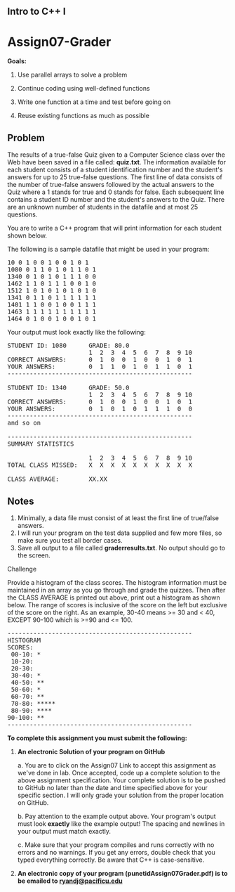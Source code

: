 ## Intro to C++ I

# Assign07-Grader

**Goals:**

1. Use parallel arrays to solve a problem

2. Continue coding using well-defined functions

3.  Write one function at a time and test before going on

4.  Reuse existing functions as much as possible

## Problem

The results of a true-false Quiz given to a Computer Science class over
the Web have been saved in a file called: **quiz.txt**. The information
available for each student consists of a student identification number
and the student's answers for up to 25 true-false questions. The first
line of data consists of the number of true-false answers followed
by the actual answers to the Quiz where a 1 stands for true and 0 stands
for false. Each subsequent line contains a student ID number and the
student\'s answers to the Quiz. There are an unknown number of students
in the datafile and at most 25 questions.

You are to write a C++ program that will print information for each
student shown below.

The following is a sample datafile that might be used in your program:

<pre>
10 0 1 0 0 1 0 0 1 0 1
1080 0 1 1 0 1 0 1 1 0 1
1340 0 1 0 1 0 1 1 1 0 0
1462 1 1 0 1 1 1 0 0 1 0
1512 1 0 1 0 1 0 1 0 1 0
1341 0 1 1 0 1 1 1 1 1 1
1401 1 1 0 0 1 0 0 1 1 1
1463 1 1 1 1 1 1 1 1 1 1
1464 0 1 0 0 1 0 0 1 0 1
</pre>

Your output must look exactly like the following:

<pre>
STUDENT ID: 1080   	  GRADE: 80.0
                	  1  2  3  4  5  6  7  8  9 10
CORRECT ANSWERS:	  0  1  0  0  1  0  0  1  0  1
YOUR ANSWERS:		  0  1  1  0  1  0  1  1  0  1
--------------------------------------------------

STUDENT ID: 1340   	  GRADE: 50.0
                	  1  2  3  4  5  6  7  8  9 10
CORRECT ANSWERS:	  0  1  0  0  1  0  0  1  0  1
YOUR ANSWERS:		  0  1  0  1  0  1  1  1  0  0
--------------------------------------------------
and so on

--------------------------------------------------
SUMMARY STATISTICS

                	  1  2  3  4  5  6  7  8  9 10
TOTAL CLASS MISSED:	  X  X  X  X  X  X  X  X  X  X

CLASS AVERAGE:        XX.XX
</pre>


## Notes

1.  Minimally, a data file must consist of at least the first line of
    true/false answers.
2.  I will run your program on the test data supplied and few more
    files, so make sure you test all border cases.
3.  Save all output to a file called **graderresults.txt**. No output
    should go to the screen.

Challenge

Provide a histogram of
the class scores. The histogram information must be maintained in an
array as you go through and grade the quizzes. Then after the CLASS
AVERAGE is printed out above, print out a histogram as shown below. The
range of scores is inclusive of the score on the left but exclusive of
the score on the right. As an example, 30-40 means >= 30 and < 40,
EXCEPT 90-100 which is \>=90 and \<= 100.

<pre>
--------------------------------------------------
HISTOGRAM
SCORES:
 00-10: *
 10-20: 
 20-30:
 30-40: *
 40-50: **
 50-60: *
 60-70: **
 70-80: *****
 80-90: ****
90-100: **
--------------------------------------------------
</pre>


**To complete this assignment you must submit the following:**

1.  **An electronic Solution of your program on GitHub**

    a.  You are to click on the Assign07 Link to accept this
        assignment as we've done in lab. Once accepted, code up a
        complete solution to the above assignment specification. Your
        complete solution is to be pushed to GitHub no later than the
        date and time specified above for your specific section. I will
        only grade your solution from the proper location on GitHub.

    b.  Pay attention to the example output above. Your program's output
        must look **exactly** like the example output! The spacing and
        newlines in your output must match exactly.

    c.  Make sure that your program compiles and runs correctly with no
        errors and no warnings. If you get any errors, double check that
        you typed everything correctly. Be aware that C++ is
        case-sensitive.

2.   **An electronic copy of your program (punetidAssign07Grader.pdf) is 
to be emailed to ryandj@pacificu.edu**
